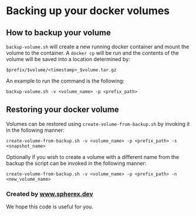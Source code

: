 # Backing up your docker volumes

## How to backup your volume

`backup-volume.sh` will create a new running docker container and mount the volume to the container. A `docker cp` will be run and the contents of the volume will be saved into a location determined by:

    $prefix/$volume/<timestamp>_$volume.tar.gz

An example to run the command is the following:

    backup-volume.sh -v <volume_name> -p <prefix_path>

## Restoring your docker volume

Volumes can be restored using `create-volume-from-backup.sh` by invoking it in the following manner: 

    create-volume-from-backup.sh -v <volume_name> -p <prefix_path> -s <snapshot_name>

Optionally if you wish to create a volume with a different name from the backup the script can be invoked in the following manner: 

    create-volume-from-backup.sh -v <volume_name> -p <prefix_path> -n <new_volume_name>

### Created by www.spherex.dev

We hope this code is useful for you.